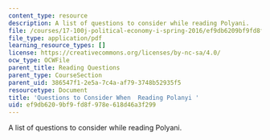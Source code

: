 ```yaml
---
content_type: resource
description: A list of questions to consider while reading Polyani.
file: /courses/17-100j-political-economy-i-spring-2016/ef9db6209bf9fd8f978e618d46a3f299_MIT17_100JS16_Polyani_Ques.pdf
file_type: application/pdf
learning_resource_types: []
license: https://creativecommons.org/licenses/by-nc-sa/4.0/
ocw_type: OCWFile
parent_title: Reading Questions
parent_type: CourseSection
parent_uid: 386547f1-2e5a-7c4a-af79-3748b52935f5
resourcetype: Document
title: 'Questions to Consider When  Reading Polanyi '
uid: ef9db620-9bf9-fd8f-978e-618d46a3f299
---
```

A list of questions to consider while reading Polyani.